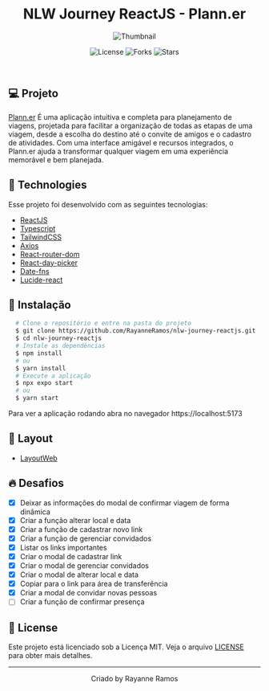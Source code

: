 <h1 align='center'>NLW Journey ReactJS - Plann.er</h1>

<p align='center'>
  <img src='https://github.com/user-attachments/assets/ed081c97-96dd-469c-b177-2c489bb8d3a2' alt='Thumbnail' />
</p>

<p  align='center'>
  <img src='https://img.shields.io/badge/license-MIT-%23835afd' alt='License' />
  <img src='https://img.shields.io/badge/forks-MIT-%23835afd' alt='Forks' />
  <img src='https://img.shields.io/badge/stars-MIT-%23835afd' alt='Stars' />
</p>

<br>

## 💻 Projeto

[Plann.er](https://nlw-journey-reactjs-planner.vercel.app/) É uma aplicação intuitiva e completa para planejamento de viagens, projetada para facilitar a organização de todas as etapas de uma viagem, desde a escolha do destino até o convite de amigos e o cadastro de atividades. Com uma interface amigável e recursos integrados, o Plann.er ajuda a transformar qualquer viagem em uma experiência memorável e bem planejada.

## 🧪 Technologies

Esse projeto foi desenvolvido com as seguintes tecnologias:

- [ReactJS](https://react.dev/)
- [Typescript](https://www.typescriptlang.org/)
- [TailwindCSS](https://tailwindcss.com/)
- [Axios](https://axios-http.com/ptbr/docs/intro)
- [React-router-dom](https://reactrouter.com/)
- [React-day-picker](https://daypicker.dev/)
- [Date-fns](https://date-fns.org/)
- [Lucide-react](https://lucide.dev/guide/packages/lucide-react)

## 🚀 Instalação

```bash
  # Clone o repositório e entre na pasta do projeto
  $ git clone https://github.com/RayanneRamos/nlw-journey-reactjs.git
  $ cd nlw-journey-reactjs
  # Instale as dependências
  $ npm install
  # ou
  $ yarn install
  # Execute a aplicação
  $ npx expo start
  # ou
  $ yarn start
```

Para ver a aplicação rodando abra no navegador https://localhost:5173

## 🔖 Layout

- [LayoutWeb](<https://www.figma.com/design/Hey1xjMRnaAiN5JkTlQvrj/NLW-Journey-%E2%80%A2-Planejador-de-viagem-(Community)?node-id=915-685&t=8rfH905DuzdfcCAV-1>)

## 🔥 Desafios

- [x] Deixar as informações do modal de confirmar viagem de forma dinâmica
- [x] Criar a função alterar local e data
- [x] Criar a função de cadastrar novo link
- [x] Criar a função de gerenciar convidados
- [x] Listar os links importantes
- [x] Criar o modal de cadastrar link
- [x] Criar o modal de gerenciar convidados
- [x] Criar o modal de alterar local e data
- [x] Copiar para o link para área de transferência
- [x] Criar a modal de convidar novas pessoas
- [ ] Criar a função de confirmar presença

## 📝 License

Este projeto está licenciado sob a Licença MIT. Veja o arquivo [LICENSE](LICENSE) para obter mais detalhes.

---

<p align='center'>Criado by Rayanne Ramos</p>
